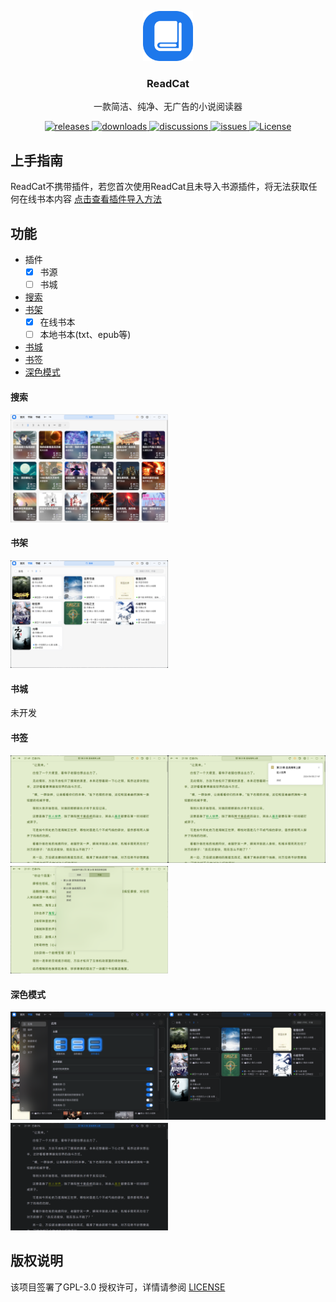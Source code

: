 <p align="center">
  <a href="https://github.com/read-cat/read-cat/">
    <img src="src/assets/logo.png" alt="Logo" width="80" height="80">
  </a>
  <h3 align="center">ReadCat</h3>
  <p align="center">
    一款简洁、纯净、无广告的小说阅读器
  </p>
  <div align="center">
    <a href="https://github.com/read-cat/read-cat/releases">
      <img src="https://img.shields.io/github/release/read-cat/read-cat" alt="releases" />
    </a>
    <a href="https://github.com/read-cat/read-cat/releases">
      <img src="https://img.shields.io/github/downloads/read-cat/read-cat/total" alt="downloads" />
    </a>
    <a href="https://github.com/read-cat/read-cat/discussions">
      <img src="https://img.shields.io/github/discussions/read-cat/read-cat" alt="discussions" />
    </a>
    <a href="https://github.com/read-cat/read-cat/issues">
      <img src="https://img.shields.io/github/issues/read-cat/read-cat" alt="issues" />
    </a>
    <a href="https://github.com/read-cat/read-cat/blob/main/LICENSE">
      <img src="https://img.shields.io/github/license/read-cat/read-cat" alt="License" />
    </a>
  </div>
</p>

## 上手指南
ReadCat不携带插件，若您首次使用ReadCat且未导入书源插件，将无法获取任何在线书本内容
<a href="https://docs.qq.com/doc/DRmlncEFkbElZYmFJ">点击查看插件导入方法</a>

## 功能
- 插件
    - [x] 书源
    - [ ] 书城
- [搜索](#搜索)
- [书架](#书架)
    - [x] 在线书本
    - [ ] 本地书本(txt、epub等)
- [书城](#书城)
- [书签](#书签)
- [深色模式](#深色模式)

#### 搜索
<div>
  <img width="50%" height="50%" src="https://raw.githubusercontent.com/read-cat/read-cat.github.io/main/public/image/search.png" alt="Search" />
</div>


#### 书架
<div>
  <img width="50%" height="50%" src="https://raw.githubusercontent.com/read-cat/read-cat.github.io/main/public/image/bookshelf.png" alt="Bookshelf" />
</div>

#### 书城
未开发

#### 书签
<div>
  <div style="display: flex; margin-bottom: 5px;">
    <img width="50%" height="50%" src="https://raw.githubusercontent.com/read-cat/read-cat.github.io/main/public/image/read-bookmark.png" alt="Bookmark" />
    <img width="50%" height="50%" src="https://raw.githubusercontent.com/read-cat/read-cat.github.io/main/public/image/bookmark-content.png" alt="BookmarkContent" />
  </div>
  <img width="50%" height="50%" src="https://raw.githubusercontent.com/read-cat/read-cat.github.io/main/public/image/bookmark-list.png" alt="BookmarkList" />
</div>

#### 深色模式
<div>
  <div style="display: flex; margin-bottom: 5px;">
    <img width="50%" height="50%" src="https://raw.githubusercontent.com/read-cat/read-cat.github.io/main/public/image/settings-dark.png" alt="SettingsDark" />
    <img width="50%" height="50%" src="https://raw.githubusercontent.com/read-cat/read-cat.github.io/main/public/image/bookshelf-dark.png" alt="BookmarkDark" />
  </div>
  <img width="50%" height="50%" src="https://raw.githubusercontent.com/read-cat/read-cat.github.io/main/public/image/read-dark.png" alt="ReadDark" />
</div>


## 版权说明

该项目签署了GPL-3.0 授权许可，详情请参阅 [LICENSE](https://github.com/read-cat/read-cat/blob/main/LICENSE)